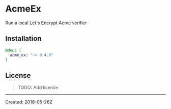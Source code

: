 # AcmeEx

Run a local Let's Encrypt Acme verifier


## Installation

```elixir
@deps [
  acme_ex: "~> 0.4.0"
]
```

## License

> TODO: Add license

----
Created:  2018-05-26Z
